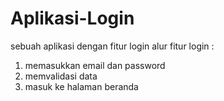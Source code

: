 # Aplikasi-Login
sebuah aplikasi dengan fitur login
alur fitur login :
1. memasukkan email dan password
2. memvalidasi data
3. masuk ke halaman beranda
